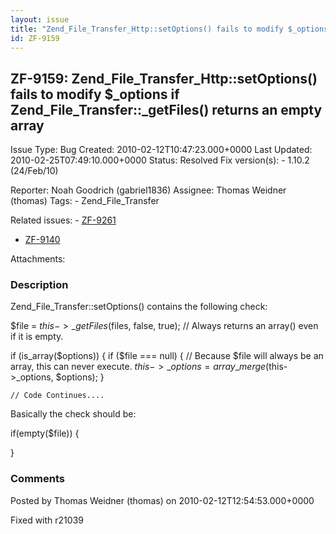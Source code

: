 ```yaml
---
layout: issue
title: "Zend_File_Transfer_Http::setOptions() fails to modify $_options if Zend_File_Transfer::_getFiles() returns an empty array"
id: ZF-9159
---
```


ZF-9159: Zend\_File\_Transfer\_Http::setOptions() fails to modify $\_options if Zend\_File\_Transfer::\_getFiles() returns an empty array
-----------------------------------------------------------------------------------------------------------------------------------------

 Issue Type: Bug Created: 2010-02-12T10:47:23.000+0000 Last Updated: 2010-02-25T07:49:10.000+0000 Status: Resolved Fix version(s): - 1.10.2 (24/Feb/10)
 
 Reporter:  Noah Goodrich (gabriel1836)  Assignee:  Thomas Weidner (thomas)  Tags: - Zend\_File\_Transfer
 
 Related issues: - [ZF-9261](/issues/browse/ZF-9261)
- [ZF-9140](/issues/browse/ZF-9140)
 
 Attachments: 
### Description

Zend\_File\_Transfer::setOptions() contains the following check:

$file = $this->\_getFiles($files, false, true); // Always returns an array() even if it is empty.

if (is\_array($options)) { if ($file === null) { // Because $file will always be an array, this can never execute. $this->\_options = array\_merge($this->\_options, $options); }

 
    // Code Continues....


Basically the check should be:

if(empty($file)) {

}

 

 

### Comments

Posted by Thomas Weidner (thomas) on 2010-02-12T12:54:53.000+0000

Fixed with r21039

 

 